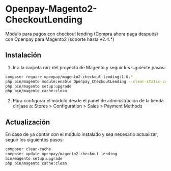 # Openpay-Magento2-CheckoutLending

Módulo para pagos con checkout lending (Compra ahora paga después) con Openpay para Magento2 (soporte hasta v2.4.*)

## Instalación

1. Ir a la carpeta raíz del proyecto de Magento y seguir los siguiente pasos:

```bash    
composer require openpay/magento2-checkout-lending:1.0.*   
php bin/magento module:enable Openpay_CheckoutLending --clear-static-content
php bin/magento setup:upgrade
php bin/magento cache:clean
```
2. Para configurar el módulo desde el panel de administración de la tienda diríjase a: Stores > Configuration > Sales > Payment Methods

## Actualización
En caso de ya contar con el módulo instalado y sea necesario actualizar, seguir los siguientes pasos:

```bash
composer clear-cache
composer update openpay/magento2-checkout-lending
bin/magento setup:upgrade
php bin/magento cache:clean
```

